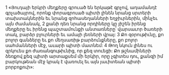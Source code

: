 1 «Յուդայի երկրի մեղքերը գրուած են երկաթէ գրչով,
ադամանդէ գրչածայրով,
որոնք փորագրուած պիտի լինեն նրանց սրտերի տախտակներին
եւ նրանց զոհասեղանների եղջիւրներին,
մինչեւ այն ժամանակ,
2 քանի դեռ նրանց որդիները կը յիշեն իրենց մեղքերը
եւ իրենց պաշտամունքի անտառները՝
վարսաւոր ծառերի տակ,
բարձր բլուրների եւ ամայի լեռների վրայ:
3 Քո զօրութիւնը, քո բոլոր գանձերը
եւ քո մեղսառիթ բարձունքները,
քո բոլոր սահմանների մէջ, աւարի պիտի մատնեմ:
4 Թող նկուն լինես ու զրկուես քո ժառանգութիւնից, որ քեզ տուեցի:
Քո թշնամիների ձեռքով քեզ պիտի արտաքսեմ մի երկիր,
որը չգիտես դու,
քանզի իմ բարկութեան մէջ կրակ է վառուել
եւ այն յաւիտեան պիտի բորբոքուի»:

